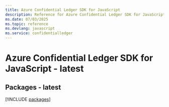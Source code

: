 ```yaml
---
title: Azure Confidential Ledger SDK for JavaScript
description: Reference for Azure Confidential Ledger SDK for JavaScript
ms.date: 07/03/2025
ms.topic: reference
ms.devlang: javascript
ms.service: confidentialledger
---
```

# Azure Confidential Ledger SDK for JavaScript - latest
## Packages - latest
[!INCLUDE [packages](confidential-ledger-index.md)]